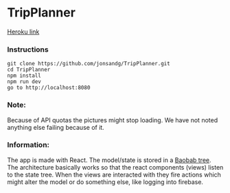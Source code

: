 # TripPlanner

[Heroku link](https://fast-hamlet-95669.herokuapp.com)

### Instructions
```
git clone https://github.com/jonsandg/TripPlanner.git
cd TripPlanner
npm install
npm run dev
go to http://localhost:8080
```

### Note:
Because of API quotas the pictures might stop loading. We have not noted anything else failing because of it.

### Information:
The app is made with React. The model/state is stored in a [Baobab tree](https://github.com/Yomguithereal/baobab). The architecture basically works so that the react components (views) listen to the state tree. When the views are interacted with they fire actions which might alter the model or do something else, like logging into firebase.
